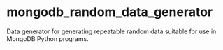 # mongodb_random_data_generator
Data generator for generating repeatable random data suitable for use in MongoDB Python programs.
